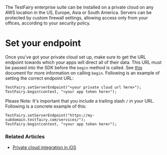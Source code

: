 The TestFairy enterprise suite can be installed on a private cloud on any AWS location in the US, Europe, Asia or South America. Servers can be protected by custom firewall settings, allowing access only from your offices, according to your security policy.

# Set your endpoint

Once you've got your private cloud set up, make sure to get the URL endpoint towards which your apps will direct all of their data. This URL must be passed into the SDK before the `begin` method is called. See [this](https://docs.testfairy.com/Android/Integrating_Android_SDK.html) document for more information on calling `begin`. Following is an example of setting the correct endpoint URL:

```
TestFairy.setServerEndpoint("<your private cloud url here>");
TestFairy.begin(context, "<your app token here>");
```

Please Note: It's important that you include a trailing slash `/` in your URL. Following is a concrete example of this:

```
TestFairy.setServerEndpoint("https://my-subdomain.testfairy.com/services/");
TestFairy.begin(context, "<your app token here>");
```

### Related Articles

* [Private cloud integration in iOS](https://docs.testfairy.com/iOS_SDK/Private_Cloud_Integration.html)

